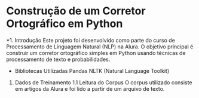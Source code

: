 # Construção de um Corretor Ortográfico em Python

*1. Introdução
Este projeto foi desenvolvido como parte do curso de Processamento de Linguagem Natural (NLP) na Alura. O objetivo principal é construir um corretor ortográfico simples em Python usando técnicas de processamento de texto e probabilidades.

* Bibliotecas Utilizadas
Pandas
NLTK (Natural Language Toolkit)

1. Dados de Treinamento
1.1 Leitura do Corpus
O corpus utilizado consiste em artigos da Alura e foi lido a partir de um arquivo de texto.
